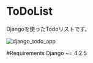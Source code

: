 # ToDoList
Djangoを使ったTodoリストです。

![django_todo_app](https://github.com/Tayuchi/ToDoList/assets/107281831/f3c76abb-e55e-4a73-aa0e-75ca2485d887)

#Requirements
Django ~= 4.2.5


